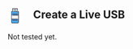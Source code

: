 <h2>
    <img src="https://raw.githubusercontent.com/Dinones/Repository-Images/master/VBox%20Instructions/SVG/USB.svg" width="30px" align="top"/>
    ⠀Create a Live USB
</h2>

Not tested yet.